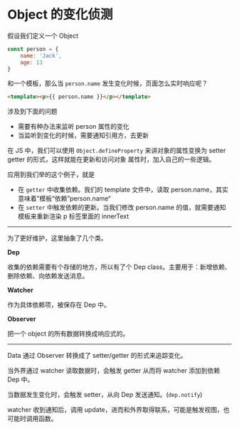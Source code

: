 # Object 的变化侦测

假设我们定义一个 Object
```js
const person = {
    name: 'Jack',
    age: 13
}
```

和一个模板，那么当 `person.name` 发生变化时候，页面怎么实时响应呢？
```html
<template><p>{{ person.name }}</p></template>
```

涉及到下面的问题
- 需要有种办法来监听 person 属性的变化
- 当监听到变化的时候，需要通知引用方，去更新


在 JS 中，我们可以使用 `Object.defineProperty` 来讲对象的属性变换为 setter getter 的形式，这样就能在更新和访问对象
属性时，加入自己的一些逻辑。

应用到我们举的这个例子，就是

- 在 `getter` 中收集依赖。我们的 template 文件中，读取 person.name，其实意味着”模板“依赖”person.name“
- 在 `setter` 中触发依赖的更新。当我们修改 person.name 的值，就需要通知模板来重新渲染 p 标签里面的 innerText

---

为了更好维护，这里抽象了几个类。

**Dep**

收集的依赖需要有个存储的地方，所以有了个 Dep class。主要用于：新增依赖、删除依赖、向依赖发送消息。

**Watcher**

作为具体依赖项，被保存在 Dep 中。


**Observer**

把一个 object 的所有数据转换成响应式的。



---

Data 通过 Observer 转换成了 setter/getter 的形式来追踪变化。

当外界通过 watcher 读取数据时，会触发 getter 从而将 watcher 添加到依赖 Dep 中。

当数据发生变化时，会触发 setter，从向 Dep 发送通知。(`dep.notify`)

watcher 收到通知后，调用 update，进而和外界取得联系，可能是触发视图，也可能时调用函数。
